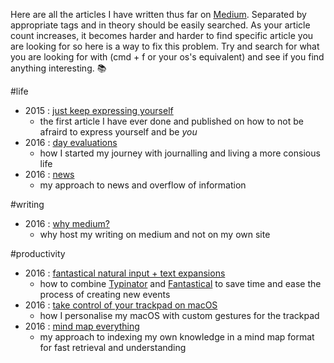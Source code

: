Here are all the articles I have written thus far on [Medium](https://medium.com/@NikitaVoloboev). Separated by appropriate tags and in theory should be easily searched. As your article count increases, it becomes harder and harder to find specific article you are looking for so here is a way to fix this problem. Try and search for what you are looking for with (cmd + f or your os's equivalent) and see if you find anything interesting. 📚

#life
- 2015 : [just keep expressing yourself](https://medium.com/@NikitaVoloboev/just-keep-expressing-yourself-306870791ae4#.3ilcote4m)
	- the first article I have ever done and published on how to not be afraird to express yourself and be *you*
- 2016 : [day evaluations](https://medium.com/@NikitaVoloboev/day-evaluations-5706f31c9c5e#.m4lw1eo32)
	- how I started my journey with journalling and living a more consious life
- 2016 : [news](https://medium.com/@NikitaVoloboev/news-d6bcaaf40121#.mtj9gqvyu)
	- my approach to news and overflow of information

#writing 
- 2016 : [why medium?](https://medium.com/@NikitaVoloboev/why-medium-ff9b13fefe61#.guictx69p)
	- why host my writing on medium and not on my own site	

#productivity
- 2016 : [fantastical natural input + text expansions](https://medium.com/@NikitaVoloboev/fantastical-natural-input-text-expansions-3ea8cf7ccac3#.pv5937ncr)
	- how to combine [Typinator](http://www.ergonis.com/products/typinator/) and [Fantastical](https://flexibits.com/fantastical) to save time and ease the process of creating new events
- 2016 : [take control of your trackpad on macOS](https://medium.com/@NikitaVoloboev/take-control-of-your-touchpad-on-macos-45c581f542e0#.7n1ye6vze)
	- how I personalise my macOS with custom gestures for the trackpad
- 2016 : [mind map everything](https://medium.com/@NikitaVoloboev/mind-map-everything-d27670f70739#.p7w44kr44)
	- my approach to indexing my own knowledge in a mind map format for fast retrieval and understanding

